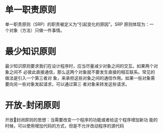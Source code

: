 # 单一职责原则

单一职责原则（SRP）的职责被定义为“引起变化的原因”。SRP 原则体现为：一个对象（方法）只做一件事情。

# 最少知识原则

最少知识原则要求我们在设计程序时，应当尽量减少对象之间的交互。如果两个对象之间不
必彼此直接通信，那么这两个对象就不要发生直接的相互联系。常见的做法是引入一个第三者对
象，来承担这些对象之间的通信作用。如果一些对象需要向另一些对象发起请求，可以通过第三
者对象来转发这些请求。

# 开放-封闭原则

开放封闭原则的思想：当需要改变一个程序的功能或者给这个程序增加新功
能的时候，可以使用增加代码的方式，但是不允许改动程序的源代码
